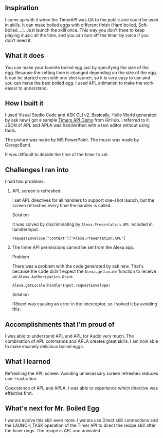 ## Inspiration

I came up with it when the TimerAPI was GA to the public and could be used in skills.
It can make boiled eggs with different finish (Hard boiled, Soft-boiled....). Just launch the skill once.
This way you don't have to keep playing music all the time, and you can turn off the timer by voice if you don't need it.

## What it does

You can make your favorite boiled egg just by specifying the size of the egg.
Because the setting time is changed depending on the size of the egg.
It can be started even with one shot launch, so it is very easy to use and you can make the best boiled egg. I used APL animation to make the work easier to understand.

## How I built it

I used Visual Studio Code and ASK CLI v2.
Basically, Hello World generated by ask new
I got a sample [Timers API Demo](https://github.com/alexa/alexa-cookbook/tree/master/feature-demos/skill-demo-timers) from GitHub. I referred to it.
JSON of APL and APLA was handwritten with a text editor without using tools.

The picture was made by MS PowerPoint.
The music was made by GarageBand.

It was difficult to decide the time of the timer to set.

## Challenges I ran into

I had two problems.

1. APL screen is refreshed.

    I set APL directives for all handlers to support one-shot launch, but the screen refreshes every time the handler is called.

    Solution

    It was solved by discriminating by `Alexa.Presentation.APL` included in handlerInput.

    ```
    requestEnvelope["context"]["Alexa.Presentation.APL"]
    ```

2. The timer API permissions cannot be set from the Alexa app.

    Problem

    There was a problem with the code generated by ask new. That's because the code didn't expect the `Alexa.getLocale` function to receive an `Alexa.Authorization.Grant`.

    ```
    Alexa.getLocale(handlerInput.requestEnvelope)
    ```

    Solution

    I18next was causing an error in the interceptor, so I solved it by avoiding this.

## Accomplishments that I'm proud of

I was able to understand APL and APL for Audio very much.
The combination of APL commands and APLA creates great skills.
I am now able to make insanely delicious boiled eggs.

## What I learned

Refreshing the APL screen.
Avoiding unnecessary screen refreshes reduces user frustration.

Coexistence of APL and APLA.
I was able to experience which directive was effective first.

## What's next for Mr. Boiled Egg

I wanna evolve this skill even more.
I wanna use Direct skill connections and the LAUNCH_TASK operation of the Timer API to direct the recipe skill after the timer rings. The recipe is APL and animated.
